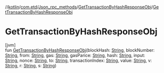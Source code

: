 //[kotlin](../../../../index.md)/[com.etd](../../index.md)/[Json_rpc_methods](../index.md)/[GetTransactionByHashResponseObj](index.md)/[GetTransactionByHashResponseObj](-get-transaction-by-hash-response-obj.md)

# GetTransactionByHashResponseObj

[jvm]\
fun [GetTransactionByHashResponseObj](-get-transaction-by-hash-response-obj.md)(blockHash: [String](https://kotlinlang.org/api/latest/jvm/stdlib/kotlin/-string/index.html), blockNumber: [String](https://kotlinlang.org/api/latest/jvm/stdlib/kotlin/-string/index.html), from: [String](https://kotlinlang.org/api/latest/jvm/stdlib/kotlin/-string/index.html), gas: [String](https://kotlinlang.org/api/latest/jvm/stdlib/kotlin/-string/index.html), gasParice: [String](https://kotlinlang.org/api/latest/jvm/stdlib/kotlin/-string/index.html), hash: [String](https://kotlinlang.org/api/latest/jvm/stdlib/kotlin/-string/index.html), input: [String](https://kotlinlang.org/api/latest/jvm/stdlib/kotlin/-string/index.html), nonce: [String](https://kotlinlang.org/api/latest/jvm/stdlib/kotlin/-string/index.html), to: [String](https://kotlinlang.org/api/latest/jvm/stdlib/kotlin/-string/index.html), transactionIndex: [String](https://kotlinlang.org/api/latest/jvm/stdlib/kotlin/-string/index.html), value: [String](https://kotlinlang.org/api/latest/jvm/stdlib/kotlin/-string/index.html), v: [String](https://kotlinlang.org/api/latest/jvm/stdlib/kotlin/-string/index.html), r: [String](https://kotlinlang.org/api/latest/jvm/stdlib/kotlin/-string/index.html), s: [String](https://kotlinlang.org/api/latest/jvm/stdlib/kotlin/-string/index.html))
